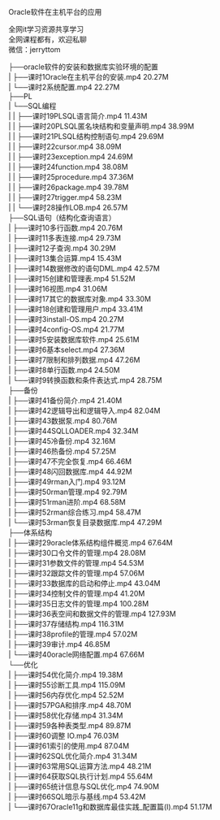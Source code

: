 Oracle软件在主机平台的应用

全网it学习资源共享学习<br>全网课程都有，欢迎私聊<br>微信：jerryttom<br>

├──oracle软件的安装和数据库实验环境的配置<br> | ├──课时1Oracle在主机平台的安装.mp4 20.27M<br> | └──课时2系统配置.mp4 22.27M<br> ├──PL<br> | └──SQL编程<br> | | ├──课时19PLSQL语言简介.mp4 11.43M<br> | | ├──课时20PLSQL匿名块结构和变量声明.mp4 38.99M<br> | | ├──课时21PLSQL结构控制语句.mp4 29.69M<br> | | ├──课时22cursor.mp4 38.09M<br> | | ├──课时23exception.mp4 24.69M<br> | | ├──课时24function.mp4 38.08M<br> | | ├──课时25procedure.mp4 37.36M<br> | | ├──课时26package.mp4 39.78M<br> | | ├──课时27trigger.mp4 58.23M<br> | | └──课时28操作LOB.mp4 26.57M<br> ├──SQL语句（结构化查询语言）<br> | ├──课时10多行函数.mp4 20.76M<br> | ├──课时11多表连接.mp4 29.73M<br> | ├──课时12子查询.mp4 30.29M<br> | ├──课时13集合运算.mp4 15.43M<br> | ├──课时14数据修改的语句DML.mp4 42.57M<br> | ├──课时15创建和管理表.mp4 51.52M<br> | ├──课时16视图.mp4 31.06M<br> | ├──课时17其它的数据库对象.mp4 33.30M<br> | ├──课时18创建和管理用户.mp4 33.41M<br> | ├──课时3install-OS.mp4 20.27M<br> | ├──课时4config-OS.mp4 21.77M<br> | ├──课时5安装数据库软件.mp4 25.61M<br> | ├──课时6基本select.mp4 27.36M<br> | ├──课时7限制和排列数据.mp4 47.26M<br> | ├──课时8单行函数.mp4 24.50M<br> | └──课时9转换函数和条件表达式.mp4 28.75M<br> ├──备份<br> | ├──课时41备份简介.mp4 21.40M<br> | ├──课时42逻辑导出和逻辑导入.mp4 82.04M<br> | ├──课时43数据泵.mp4 80.76M<br> | ├──课时44SQLLOADER.mp4 32.34M<br> | ├──课时45冷备份.mp4 32.16M<br> | ├──课时46热备份.mp4 57.25M<br> | ├──课时47不完全恢复.mp4 66.46M<br> | ├──课时48闪回数据库.mp4 44.92M<br> | ├──课时49rman入门.mp4 93.12M<br> | ├──课时50rman管理.mp4 92.79M<br> | ├──课时51rman进阶.mp4 68.58M<br> | ├──课时52rman综合练习.mp4 58.47M<br> | └──课时53rman恢复目录数据库.mp4 47.29M<br> ├──体系结构<br> | ├──课时29oracle体系结构组件概览.mp4 67.64M<br> | ├──课时30口令文件的管理.mp4 28.08M<br> | ├──课时31参数文件的管理.mp4 54.53M<br> | ├──课时32跟踪文件的管理.mp4 57.06M<br> | ├──课时33数据库的启动和停止.mp4 43.04M<br> | ├──课时34控制文件的管理.mp4 41.20M<br> | ├──课时35日志文件的管理.mp4 100.28M<br> | ├──课时36表空间和数据文件的管理.mp4 127.93M<br> | ├──课时37存储结构.mp4 116.31M<br> | ├──课时38profile的管理.mp4 57.02M<br> | ├──课时39审计.mp4 46.85M<br> | └──课时40oracle网络配置.mp4 67.66M<br> └──优化<br> | ├──课时54优化简介.mp4 19.38M<br> | ├──课时55诊断工具.mp4 115.09M<br> | ├──课时56内存优化.mp4 52.52M<br> | ├──课时57PGA和排序.mp4 48.70M<br> | ├──课时58优化存储.mp4 31.34M<br> | ├──课时59各种表类型.mp4 89.87M<br> | ├──课时60调整 IO.mp4 76.03M<br> | ├──课时61索引的使用.mp4 87.04M<br> | ├──课时62SQL优化简介.mp4 31.34M<br> | ├──课时63常用SQL运算方法.mp4 48.21M<br> | ├──课时64获取SQL执行计划.mp4 55.64M<br> | ├──课时65统计信息与SQL优化.mp4 74.90M<br> | ├──课时66SQL暗示与基线.mp4 53.42M<br> | └──课时67Oracle11g和数据库最佳实践_配置篇(Ⅰ).mp4 51.17M